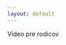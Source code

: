 ```yaml
---
layout: default
---
```


<div class="wrapper">

  <div class="row row--full">
    Video pre rodicov
  </div>

</div>
